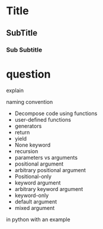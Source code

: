 # Title 

## SubTitle

### Sub Subtitle


# question 
explain 

naming convention 
- Decompose code using functions
- user-defined functions
- generators
- return
- yield
- None keyword
- recursion
- parameters vs arguments
- positional argument
- arbitrary positional argument
- Positional-only
- keyword argument
- arbitrary keyword argument
- keyword-only
- default argument
- mixed argument

in python with an example 